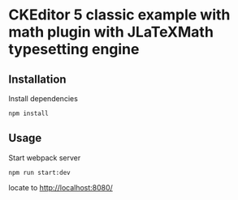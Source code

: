 # CKEditor 5 classic example with math plugin with JLaTeXMath typesetting engine

## Installation

Install dependencies

`npm install`

## Usage

Start webpack server

`npm run start:dev`

locate to [http://localhost:8080/](http://localhost:8080/)

